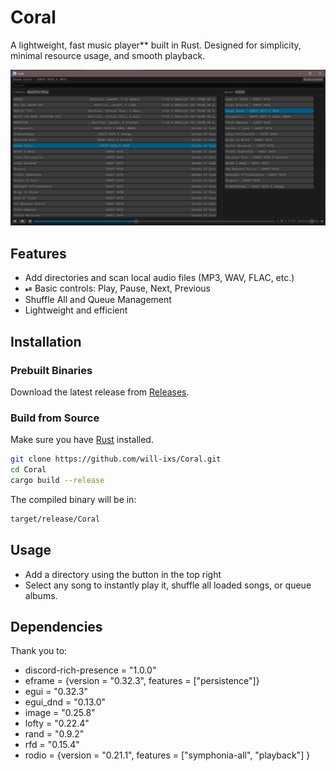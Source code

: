 # Coral

A lightweight, fast music player** built in Rust. Designed for simplicity, minimal resource usage, and smooth playback.

![Coral Screenshot](screenshots/screenshot1.png) <!-- Optional: Replace with your image -->

## Features

- Add directories and scan local audio files (MP3, WAV, FLAC, etc.)
- ⏯ Basic controls: Play, Pause, Next, Previous
- Shuffle All and Queue Management 
- Lightweight and efficient

## Installation

### Prebuilt Binaries

Download the latest release from [Releases](https://github.com/will-ixs/Coral/releases).

### Build from Source

Make sure you have [Rust](https://www.rust-lang.org/tools/install) installed.

```bash
git clone https://github.com/will-ixs/Coral.git
cd Coral
cargo build --release
```

The compiled binary will be in:

```bash
target/release/Coral
```

## Usage

- Add a directory using the button in the top right
- Select any song to instantly play it, shuffle all loaded songs, or queue albums.

## Dependencies
Thank you to:
- discord-rich-presence = "1.0.0"
- eframe = {version = "0.32.3", features = ["persistence"]}
- egui = "0.32.3"
- egui_dnd = "0.13.0"
- image = "0.25.8"
- lofty = "0.22.4"
- rand = "0.9.2"
- rfd = "0.15.4"
- rodio = {version = "0.21.1", features = ["symphonia-all", "playback"] }

